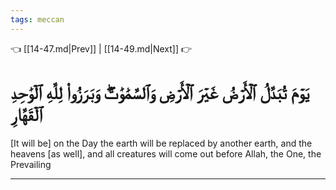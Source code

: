 ```yaml
---
tags: meccan
---
```


👈 [[14-47.md|Prev]] | [[14-49.md|Next]] 👉

# يَوۡمَ تُبَدَّلُ ٱلۡأَرۡضُ غَيۡرَ ٱلۡأَرۡضِ وَٱلسَّمَٰوَٰتُۖ وَبَرَزُواْ لِلَّهِ ٱلۡوَٰحِدِ ٱلۡقَهَّارِ

[It will be] on the Day the earth will be replaced by another earth, and the heavens [as well], and all creatures will come out before Allah, the One, the Prevailing

---

